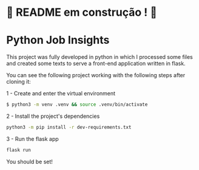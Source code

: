 # :construction: README em construção ! :construction:
<!-- Olá, Tryber!
Esse é apenas um arquivo inicial para o README do seu projeto.
É essencial que você preencha esse documento por conta própria, ok?
Não deixe de usar nossas dicas de escrita de README de projetos, e deixe sua criatividade brilhar!
:warning: IMPORTANTE: você precisa deixar nítido:
- quais arquivos/pastas foram desenvolvidos por você; 
- quais arquivos/pastas foram desenvolvidos por outra pessoa estudante;
- quais arquivos/pastas foram desenvolvidos pela Trybe.
-->

# Python Job Insights

This project was fully developed in python in which I processed some files and created some texts to serve a front-end application written in flask.

You can see the following project working with the following steps after cloning it:

1 - Create and enter the virtual environment
```bash
$ python3 -m venv .venv && source .venv/bin/activate
```

2 - Install the project's dependencies
```bash
python3 -m pip install -r dev-requirements.txt
```

3 - Run the flask app
```bash
flask run
```

You should be set!
